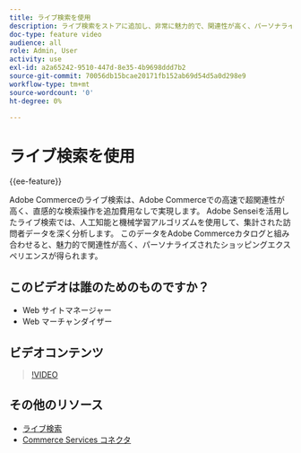 ```yaml
---
title: ライブ検索を使用
description: ライブ検索をストアに追加し、非常に魅力的で、関連性が高く、パーソナライズされたショッピングエクスペリエンスを生み出す方法を説明します。
doc-type: feature video
audience: all
role: Admin, User
activity: use
exl-id: a2a65242-9510-447d-8e35-4b9698ddd7b2
source-git-commit: 70056db15bcae20171fb152ab69d54d5a0d298e9
workflow-type: tm+mt
source-wordcount: '0'
ht-degree: 0%

---
```


# ライブ検索を使用

{{ee-feature}}

Adobe Commerceのライブ検索は、Adobe Commerceでの高速で超関連性が高く、直感的な検索操作を追加費用なしで実現します。 Adobe Senseiを活用したライブ検索では、人工知能と機械学習アルゴリズムを使用して、集計された訪問者データを深く分析します。 このデータをAdobe Commerceカタログと組み合わせると、魅力的で関連性が高く、パーソナライズされたショッピングエクスペリエンスが得られます。

## このビデオは誰のためのものですか？

- Web サイトマネージャー
- Web マーチャンダイザー

## ビデオコンテンツ

>[!VIDEO](https://video.tv.adobe.com/v/337365?quality=12&learn=on)

## その他のリソース

- [ライブ検索](https://experienceleague.adobe.com/docs/commerce-merchant-services/live-search/overview.html)
- [Commerce Services コネクタ](https://experienceleague.adobe.com/docs/commerce-merchant-services/user-guides/integration-services/saas.html)

